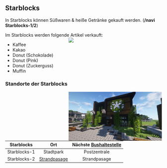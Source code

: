 ## Starblocks

In Starblocks können Süßwaren & heiße Getränke gekauft werden. (**/navi Starblocks-1/2**)  

Im Starblocks werden folgende Artikel verkauft: <img align="right" width="300" eight="150" src="../../../assets/image/biz/starblocks/Starblocks-Kaufmenü.png">

+ Kaffee
+ Kakao
+ Donut (Schokolade)       
+ Donut (Pink)
+ Donut (Zuckerguss)
+ Muffin  

### Standorte der Starblocks  


<img align="right" width="300" eight="150" src="../../../assets/image/biz/starblocks/Starblock-1.png" alt="Starblocks-1" title="Starblocks-1">

| Starblocks | Ort | Nächste [Bushaltestelle](../../pages/öpnv/bus.md) |
|:-:|:-:|:-:|   
| Starblocks-1 | Stadtpark | Postzentrale |
| Starblocks-2 | [Strandpasage](../../pages/gebiete/strandpassage.md) | Strandpasage |
